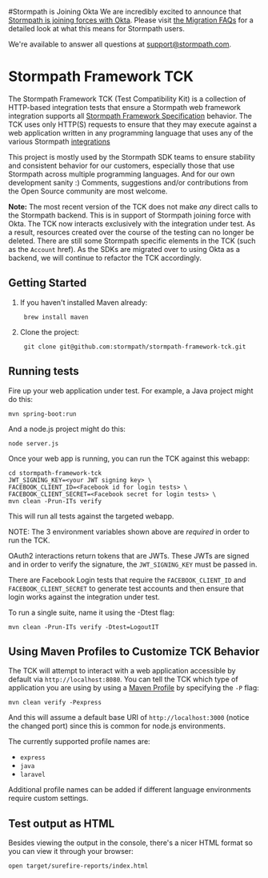 #Stormpath is Joining Okta
We are incredibly excited to announce that [Stormpath is joining forces with Okta](https://stormpath.com/blog/stormpaths-new-path?utm_source=github&utm_medium=readme&utm-campaign=okta-announcement). Please visit [the Migration FAQs](https://stormpath.com/oktaplusstormpath?utm_source=github&utm_medium=readme&utm-campaign=okta-announcement) for a detailed look at what this means for Stormpath users.

We're available to answer all questions at [support@stormpath.com](mailto:support@stormpath.com).

# Stormpath Framework TCK

The Stormpath Framework TCK (Test Compatibility Kit) is a collection of HTTP-based integration tests that ensure a
Stormpath web framework integration supports all
[Stormpath Framework Specification](https://github.com/stormpath/stormpath-framework-spec) behavior.  The TCK uses
only HTTP(S) requests to ensure that they may execute against a web application written in any
programming language that uses any of the various Stormpath [integrations](https://docs.stormpath.com/home/)

This project is mostly used by the Stormpath SDK teams to ensure stability and consistent behavior for
our customers, especially those that use Stormpath across multiple programming languages. And for our own
development sanity :)  Comments, suggestions and/or contributions from the Open Source community are most welcome.

**Note:** The most recent version of the TCK does not make *any* direct calls to the Stormpath backend. This is in
support of Stormpath joining force with Okta. The TCK now interacts exclusively with the integration under test. As a
result, resources created over the course of the testing can no longer be deleted. There are still some Stormpath 
specific elements in the TCK (such as the `Account` href). As the SDKs are migrated over to using Okta as a backend, we
will continue to refactor the TCK accordingly.

## Getting Started

1. If you haven't installed Maven already:

        brew install maven

2. Clone the project:

        git clone git@github.com:stormpath/stormpath-framework-tck.git

## Running tests

Fire up your web application under test.  For example, a Java project might do this:

    mvn spring-boot:run

And a node.js project might do this:

    node server.js

Once your web app is running, you can run the TCK against this webapp:

    cd stormpath-framework-tck
    JWT_SIGNING_KEY=<your JWT signing key> \
    FACEBOOK_CLIENT_ID=<Facebook id for login tests> \
    FACEBOOK_CLIENT_SECRET=<Facebook secret for login tests> \
    mvn clean -Prun-ITs verify

This will run all tests against the targeted webapp.

NOTE: The 3 environment variables shown above are *required* in order to run the TCK.

OAuth2 interactions return tokens that are JWTs. These JWTs are signed and in order to verify the signature, the 
`JWT_SIGNING_KEY` must be passed in.

There are Facebook Login tests that require the `FACEBOOK_CLIENT_ID` and `FACEBOOK_CLIENT_SECRET` to generate test
accounts and then ensure that login works against the integration under test.

To run a single suite, name it using the -Dtest flag:

    mvn clean -Prun-ITs verify -Dtest=LogoutIT

## Using Maven Profiles to Customize TCK Behavior

The TCK will attempt to interact with a web application accessible by default via `http://localhost:8080`.  You can
tell the TCK which type of application you are using by using a
[Maven Profile](http://maven.apache.org/guides/introduction/introduction-to-profiles.html) by specifying the `-P` flag:

    mvn clean verify -Pexpress

And this will assume a default base URI of `http://localhost:3000` (notice the changed port) since this is common for
node.js environments.

The currently supported profile names are:

* `express`
* `java`
* `laravel`

Additional profile names can be added if different language environments require custom settings.

## Test output as HTML

Besides viewing the output in the console, there's a nicer HTML format so you can view it through your browser:

```shell
open target/surefire-reports/index.html
```

